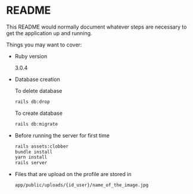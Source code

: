 # README

This README would normally document whatever steps are necessary to get the
application up and running.

Things you may want to cover:

* Ruby version
  
  3.0.4

* Database creation

  To delete database
    ```sh
    rails db:drop
    ```
  To create database
    ```sh
    rails db:migrate
    ```

* Before running the server for first time

    ```sh
    rails assets:clobber
    bundle install
    yarn install
    rails server
    ```
* Files that are upload on the profile are stored in 
    ```sh
    app/public/uploads/{id_user}/name_of_the_image.jpg
    ```
